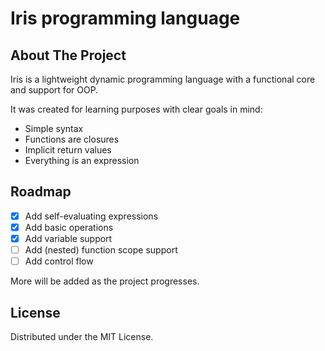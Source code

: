# Iris programming language

<!-- ABOUT THE PROJECT -->
## About The Project

Iris is a lightweight dynamic programming language with a functional core and support for OOP.

It was created for learning purposes with clear goals in mind:

* Simple syntax
* Functions are closures
* Implicit return values
* Everything is an expression

<!-- ROADMAP -->
## Roadmap

* [x] Add self-evaluating expressions
* [x] Add basic operations
* [x] Add variable support
* [ ] Add (nested) function scope support
* [ ] Add control flow

More will be added as the project progresses.

## License

Distributed under the MIT License.
